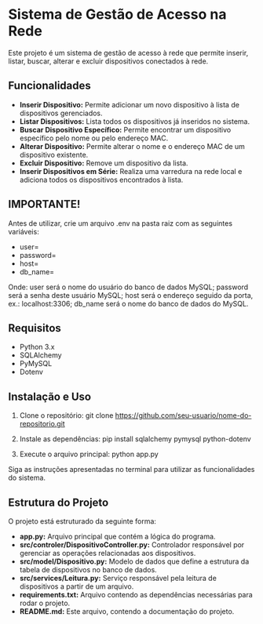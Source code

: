 # Sistema de Gestão de Acesso na Rede

Este projeto é um sistema de gestão de acesso à rede que permite inserir, listar, buscar, alterar e excluir dispositivos conectados à rede.

## Funcionalidades

- **Inserir Dispositivo:** Permite adicionar um novo dispositivo à lista de dispositivos gerenciados.
- **Listar Dispositivos:** Lista todos os dispositivos já inseridos no sistema.
- **Buscar Dispositivo Específico:** Permite encontrar um dispositivo específico pelo nome ou pelo endereço MAC.
- **Alterar Dispositivo:** Permite alterar o nome e o endereço MAC de um dispositivo existente.
- **Excluir Dispositivo:** Remove um dispositivo da lista.
- **Inserir Dispositivos em Série:** Realiza uma varredura na rede local e adiciona todos os dispositivos encontrados à lista.

## IMPORTANTE!
Antes de utilizar, crie um arquivo .env na pasta raiz com as seguintes variáveis:
- user=
- password=
- host=
- db_name=

Onde: user será o nome do usuário do banco de dados MySQL; password será a senha deste usuário MySQL; host será o endereço seguido da porta, ex.: localhost:3306; db_name será o nome do banco de dados do MySQL.

## Requisitos

- Python 3.x
- SQLAlchemy
- PyMySQL
- Dotenv

## Instalação e Uso

1. Clone o repositório:
git clone https://github.com/seu-usuario/nome-do-repositorio.git

2. Instale as dependências:
pip install sqlalchemy pymysql python-dotenv

3. Execute o arquivo principal:
python app.py

Siga as instruções apresentadas no terminal para utilizar as funcionalidades do sistema.

## Estrutura do Projeto
O projeto está estruturado da seguinte forma:

- **app.py:** Arquivo principal que contém a lógica do programa.
- **src/controler/DispositivoController.py:** Controlador responsável por gerenciar as operações relacionadas aos dispositivos.
- **src/model/Dispositivo.py:** Modelo de dados que define a estrutura da tabela de dispositivos no banco de dados.
- **src/services/Leitura.py:** Serviço responsável pela leitura de dispositivos a partir de um arquivo.
- **requirements.txt:** Arquivo contendo as dependências necessárias para rodar o projeto.
- **README.md:** Este arquivo, contendo a documentação do projeto.
